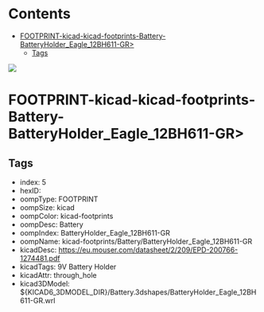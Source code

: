 



Contents
========

* [FOOTPRINT-kicad-kicad-footprints-Battery-BatteryHolder_Eagle_12BH611-GR>](#footprint-kicad-kicad-footprints-battery-batteryholder_eagle_12bh611-gr)
	* [Tags](#tags)
  
![][im]
# FOOTPRINT-kicad-kicad-footprints-Battery-BatteryHolder_Eagle_12BH611-GR>

## Tags

- index: 5
- hexID: 
- oompType: FOOTPRINT
- oompSize: kicad
- oompColor: kicad-footprints
- oompDesc: Battery
- oompIndex: BatteryHolder_Eagle_12BH611-GR
- oompName: kicad-footprints/Battery/BatteryHolder_Eagle_12BH611-GR
- kicadDesc: https://eu.mouser.com/datasheet/2/209/EPD-200766-1274481.pdf
- kicadTags: 9V Battery Holder
- kicadAttr: through_hole
- kicad3DModel: ${KICAD6_3DMODEL_DIR}/Battery.3dshapes/BatteryHolder_Eagle_12BH611-GR.wrl



[im]: image.png
